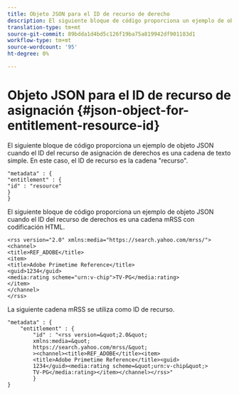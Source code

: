 ```yaml
---
title: Objeto JSON para el ID de recurso de derecho
description: El siguiente bloque de código proporciona un ejemplo de objeto JSON cuando el ID del recurso de asignación de derechos es una cadena de texto simple.
translation-type: tm+mt
source-git-commit: 89bdda1d4bd5c126f19ba75a819942df901183d1
workflow-type: tm+mt
source-wordcount: '95'
ht-degree: 0%

---
```



# Objeto JSON para el ID de recurso de asignación {#json-object-for-entitlement-resource-id}

El siguiente bloque de código proporciona un ejemplo de objeto JSON cuando el ID del recurso de asignación de derechos es una cadena de texto simple. En este caso, el ID de recurso es la cadena &quot;recurso&quot;.

```
"metadata" : { 
"entitlement" : { 
"id" : "resource" 
} 
}
```

El siguiente bloque de código proporciona un ejemplo de objeto JSON cuando el ID del recurso de derechos es una cadena mRSS con codificación HTML.

```
<rss version="2.0" xmlns:media="https://search.yahoo.com/mrss/"> 
<channel> 
<title>REF_ADOBE</title> 
<item> 
<title>Adobe Primetime Reference</title> 
<guid>1234</guid> 
<media:rating scheme="urn:v-chip">TV-PG</media:rating> 
</item> 
</channel> 
</rss>
```

La siguiente cadena mRSS se utiliza como ID de recurso.

```
"metadata" : { 
    "entitlement" : { 
        "id" : "<rss version=&quot;2.0&quot; 
        xmlns:media=&quot; 
        https://search.yahoo.com/mrss/&quot; 
        ><channel><title>REF_ADOBE</title><item> 
        <title>Adobe Primetime Reference</title><guid> 
        1234</guid><media:rating scheme=&quot;urn:v-chip&quot;> 
        TV-PG</media:rating></item></channel></rss>" 
        } 
} 
```
